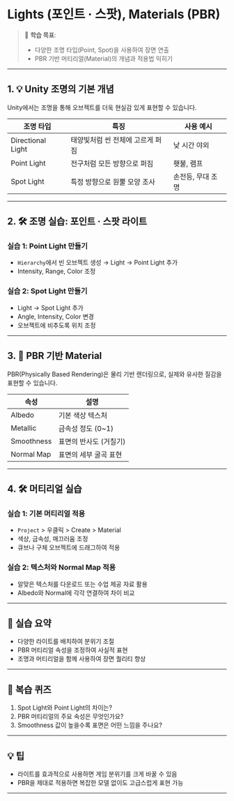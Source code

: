 # Lights (포인트 · 스팟), Materials (PBR)
 
> 🎯 **학습 목표**:
> - 다양한 조명 타입(Point, Spot)을 사용하여 장면 연출
> - PBR 기반 머티리얼(Material)의 개념과 적용법 익히기

---

## 1. 💡 Unity 조명의 기본 개념

Unity에서는 조명을 통해 오브젝트를 더욱 현실감 있게 표현할 수 있습니다.

| 조명 타입 | 특징 | 사용 예시 |
|-----------|------|-----------|
| Directional Light | 태양빛처럼 씬 전체에 고르게 퍼짐 | 낮 시간 야외 |
| Point Light | 전구처럼 모든 방향으로 퍼짐 | 횃불, 램프 |
| Spot Light | 특정 방향으로 원뿔 모양 조사 | 손전등, 무대 조명 |



---

## 2. 🛠 조명 실습: 포인트 · 스팟 라이트

### 실습 1: Point Light 만들기
- `Hierarchy`에서 빈 오브젝트 생성 → Light → Point Light 추가
- Intensity, Range, Color 조정

### 실습 2: Spot Light 만들기
- Light → Spot Light 추가
- Angle, Intensity, Color 변경
- 오브젝트에 비추도록 위치 조정



---

## 3. 🧱 PBR 기반 Material

PBR(Physically Based Rendering)은 물리 기반 렌더링으로, 실제와 유사한 질감을 표현할 수 있습니다.

| 속성 | 설명 |
|------|------|
| Albedo | 기본 색상 텍스처 |
| Metallic | 금속성 정도 (0~1) |
| Smoothness | 표면의 반사도 (거칠기) |
| Normal Map | 표면의 세부 굴곡 표현 |



---

## 4. 🛠 머티리얼 실습

### 실습 1: 기본 머티리얼 적용
- `Project` > 우클릭 > Create > Material
- 색상, 금속성, 매끄러움 조정
- 큐브나 구체 오브젝트에 드래그하여 적용

### 실습 2: 텍스처와 Normal Map 적용
- 알맞은 텍스처를 다운로드 또는 수업 제공 자료 활용
- Albedo와 Normal에 각각 연결하여 차이 비교



---

## 🔄 실습 요약

- 다양한 라이트를 배치하여 분위기 조절
- PBR 머티리얼 속성을 조정하여 사실적 표현
- 조명과 머티리얼을 함께 사용하여 장면 퀄리티 향상

---

## 🧠 복습 퀴즈

1. Spot Light와 Point Light의 차이는?
2. PBR 머티리얼의 주요 속성은 무엇인가요?
3. Smoothness 값이 높을수록 표면은 어떤 느낌을 주나요?

---

## 💡 팁

- 라이트를 효과적으로 사용하면 게임 분위기를 크게 바꿀 수 있음
- PBR을 제대로 적용하면 복잡한 모델 없이도 고급스럽게 표현 가능

---

